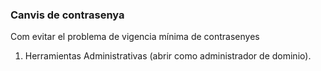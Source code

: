 ### Canvis de contrasenya

Com evitar el problema de vigencia mínima de contrasenyes

1. Herramientas Administrativas (abrir como administrador de dominio).